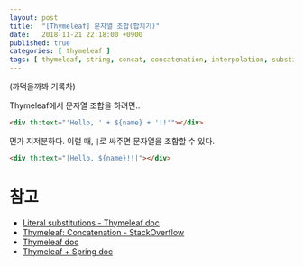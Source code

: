 ```yaml
---
layout: post
title:  "[Thymeleaf] 문자열 조합(합치기)"
date:   2018-11-21 22:18:00 +0900
published: true
categories: [ thymeleaf ]
tags: [ thymeleaf, string, concat, concatenation, interpolation, substitution, java, template ]
---
```


(까먹을까봐 기록차)

Thymeleaf에서 문자열 조합을 하려면..

```html
<div th:text="'Hello, ' + ${name} + '!!'"></div>
```

먼가 지저분하다. 이럴 때, `|`로 싸주면 문자열을 조합할 수 있다.

```html
<div th:text="|Hello, ${name}!!|"></div>
```


# 참고

- [Literal substitutions - Thymeleaf doc](https://www.thymeleaf.org/doc/tutorials/3.0/usingthymeleaf.html#literal-substitutions)
- [Thymeleaf: Concatenation - StackOverflow](https://stackoverflow.com/questions/16119421/thymeleaf-concatenation-could-not-parse-as-expression/20589845#20589845)
- [Thymeleaf doc](https://www.thymeleaf.org/doc/tutorials/3.0/usingthymeleaf.html)
- [Thymeleaf + Spring doc](https://www.thymeleaf.org/doc/tutorials/3.0/thymeleafspring.html)
